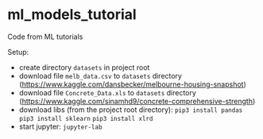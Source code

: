 # ml_models_tutorial
Code from ML tutorials

Setup:

* create directory `datasets` in project root
* download file `melb_data.csv` to `datasets` directory (https://www.kaggle.com/dansbecker/melbourne-housing-snapshot)
* download file `Concrete_Data.xls` to `datasets` directory (https://www.kaggle.com/sinamhd9/concrete-comprehensive-strength)
* download libs (from the project root directory):
    `pip3 install pandas`
    `pip3 install sklearn`
    `pip3 install xlrd`
* start jupyter:
    `jupyter-lab`
